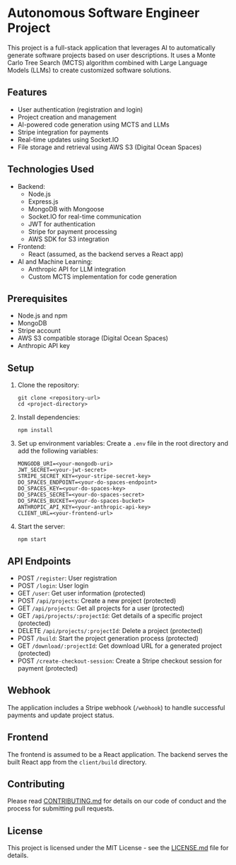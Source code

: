 # Autonomous Software Engineer Project

This project is a full-stack application that leverages AI to automatically generate software projects based on user descriptions. It uses a Monte Carlo Tree Search (MCTS) algorithm combined with Large Language Models (LLMs) to create customized software solutions.

## Features

- User authentication (registration and login)
- Project creation and management
- AI-powered code generation using MCTS and LLMs
- Stripe integration for payments
- Real-time updates using Socket.IO
- File storage and retrieval using AWS S3 (Digital Ocean Spaces)

## Technologies Used

- Backend:
    - Node.js
    - Express.js
    - MongoDB with Mongoose
    - Socket.IO for real-time communication
    - JWT for authentication
    - Stripe for payment processing
    - AWS SDK for S3 integration
- Frontend:
    - React (assumed, as the backend serves a React app)
- AI and Machine Learning:
    - Anthropic API for LLM integration
    - Custom MCTS implementation for code generation

## Prerequisites

- Node.js and npm
- MongoDB
- Stripe account
- AWS S3 compatible storage (Digital Ocean Spaces)
- Anthropic API key

## Setup

1. Clone the repository:
   ```
   git clone <repository-url>
   cd <project-directory>
   ```

2. Install dependencies:
   ```
   npm install
   ```

3. Set up environment variables:
   Create a `.env` file in the root directory and add the following variables:
   ```
   MONGODB_URI=<your-mongodb-uri>
   JWT_SECRET=<your-jwt-secret>
   STRIPE_SECRET_KEY=<your-stripe-secret-key>
   DO_SPACES_ENDPOINT=<your-do-spaces-endpoint>
   DO_SPACES_KEY=<your-do-spaces-key>
   DO_SPACES_SECRET=<your-do-spaces-secret>
   DO_SPACES_BUCKET=<your-do-spaces-bucket>
   ANTHROPIC_API_KEY=<your-anthropic-api-key>
   CLIENT_URL=<your-frontend-url>
   ```

4. Start the server:
   ```
   npm start
   ```

## API Endpoints

- POST `/register`: User registration
- POST `/login`: User login
- GET `/user`: Get user information (protected)
- POST `/api/projects`: Create a new project (protected)
- GET `/api/projects`: Get all projects for a user (protected)
- GET `/api/projects/:projectId`: Get details of a specific project (protected)
- DELETE `/api/projects/:projectId`: Delete a project (protected)
- POST `/build`: Start the project generation process (protected)
- GET `/download/:projectId`: Get download URL for a generated project (protected)
- POST `/create-checkout-session`: Create a Stripe checkout session for payment (protected)

## Webhook

The application includes a Stripe webhook (`/webhook`) to handle successful payments and update project status.

## Frontend

The frontend is assumed to be a React application. The backend serves the built React app from the `client/build` directory.

## Contributing

Please read [CONTRIBUTING.md](CONTRIBUTING.md) for details on our code of conduct and the process for submitting pull requests.

## License

This project is licensed under the MIT License - see the [LICENSE.md](LICENSE.md) file for details.
